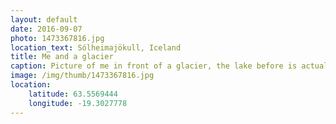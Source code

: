 ```yaml
---
layout: default
date: 2016-09-07
photo: 1473367816.jpg
location_text: Sólheimajökull, Iceland
title: Me and a glacier
caption: Picture of me in front of a glacier, the lake before is actually the melted ice coming from it.
image: /img/thumb/1473367816.jpg
location:
    latitude: 63.5569444
    longitude: -19.3027778
---
```

